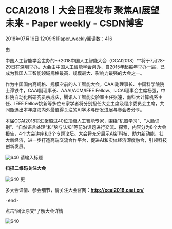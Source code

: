 # CCAI2018丨大会日程发布  聚焦AI展望未来 - Paper weekly - CSDN博客





2018年07月16日 12:09:51[Paper_weekly](https://me.csdn.net/c9Yv2cf9I06K2A9E)阅读数：416









由

中国人工智能学会主办的**2018中国人工智能大会（CCAI2018）**将于7月28-29日在深圳举办。大会由中国人工智能学会创办，自2015年起每年举办一届，已成为我国人工智能领域规格最高、规模最大、影响力最强的大会之一。　





作为中国国内高规格、规模空前的人工智能大会，CAAI副理事长、中国科学院院士谭铁牛，CAAI副理事长、AAAI/ACM/IEEE Fellow、IJCAI理事会主席杨强，中科院自动化所研究员宗成庆，腾讯人工智能实验室主任张潼，南科大计算机系主任、IEEE Fellow姚新等多位专家学者将分别担任大会主席及程序委员会主席，共同甄选出本年度海内外最值得关注的AI学术与研发进展与参会者分享。




本届CCAI2018将汇聚超过40位顶级人工智能专家，围绕“机器学习”、“人脸识别”、“自然语言处理”和“脑与认知”等前沿话题进行交流、探索，内容分为8个大会报告，4个大会讲座和3个专题论坛。大会将充分展示AI新科技、助力新动能、壮大新经济，进一步打造高端交流合作平台，促进AI和实体经济深度融合，引领科技创新发展。






![640](https://ss.csdn.net/p?https://mmbiz.qpic.cn/mmbiz_jpg/bPcM14Jicetbj4YlHOibxibibrianQ3kR89NGNVDePicSMe0ozDd8OfzXbmIqew1hsHGKYSeOxyffkGwUMcPQWuUnqUw/640)
请输入标题




**扫描二维码关注大会**



![640](https://ss.csdn.net/p?https://mmbiz.qpic.cn/mmbiz_png/bPcM14Jicetbj4YlHOibxibibrianQ3kR89NGP0CgkvC0sync55zicQeB1z62phibOnDwFpanXq1gX9toJcst9qZlZ4lQ/640)
更

多大会详情、参会细节，请关注大会官网：**http://ccai2018.caai.cn/**

· end ·





点击“阅读原文”了解大会详情



![640](https://ss.csdn.net/p?https://mmbiz.qpic.cn/mmbiz_png/bPcM14Jicetbj4YlHOibxibibrianQ3kR89NG1MaL15urwo9arksLDLjnh8e8EicuTE2TflQ0jSIxnRAnA3ecZ6D6XcA/640)



